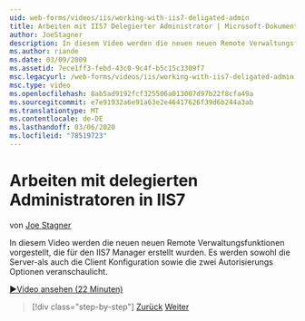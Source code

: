 ```yaml
---
uid: web-forms/videos/iis/working-with-iis7-deligated-admin
title: Arbeiten mit IIS7 Delegierter Administrator | Microsoft-Dokumentation
author: JoeStagner
description: In diesem Video werden die neuen neuen Remote Verwaltungsfunktionen vorgestellt, die für den IIS7 Manager erstellt wurden. Es veranschaulicht sowohl die Server-als auch die Client Konfiguration als "wel...
ms.author: riande
ms.date: 03/09/2009
ms.assetid: 7ece1ff3-febd-43c0-9c4f-b5c15c3309f7
msc.legacyurl: /web-forms/videos/iis/working-with-iis7-deligated-admin
msc.type: video
ms.openlocfilehash: 8ab5ad9192fcf325506a013007d97b22f8cfa49a
ms.sourcegitcommit: e7e91932a6e91a63e2e46417626f39d6b244a3ab
ms.translationtype: MT
ms.contentlocale: de-DE
ms.lasthandoff: 03/06/2020
ms.locfileid: "78519723"
---
```

# <a name="working-with-iis7-delegated-admin"></a>Arbeiten mit delegierten Administratoren in IIS7

von [Joe Stagner](https://github.com/JoeStagner)

In diesem Video werden die neuen neuen Remote Verwaltungsfunktionen vorgestellt, die für den IIS7 Manager erstellt wurden. Es werden sowohl die Server-als auch die Client Konfiguration sowie die zwei Autorisierungs Optionen veranschaulicht.

[&#9654;Video ansehen (22 Minuten)](https://channel9.msdn.com/Blogs/ASP-NET-Site-Videos/working-with-iis7-deligated-admin)

> [!div class="step-by-step"]
> [Zurück](developing-and-deploying-in-a-shared-hosting.md)
> [Weiter](feature-specific-delegated-management.md)
